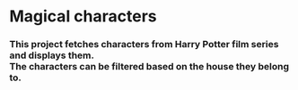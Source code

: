 # Magical characters

### This project fetches characters from Harry Potter film series and displays them. <br /> The characters can be filtered based on the house they belong to.
